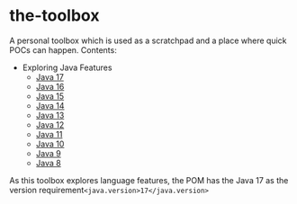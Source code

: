 # the-toolbox

A personal toolbox which is used as a scratchpad and a place where quick POCs can happen. Contents:

- Exploring Java Features
    - [Java 17](src/main/java/language/features/Explorer.java#L56)
    - [Java 16](src/main/java/language/features/Explorer.java#L57)
    - [Java 15](src/main/java/language/features/Explorer.java#L58)
    - [Java 14](src/main/java/language/features/Explorer.java#L59)
    - [Java 13](src/main/java/language/features/Explorer.java#L60)
    - [Java 12](src/main/java/language/features/Explorer.java#L61)
    - [Java 11](src/main/java/language/features/Explorer.java#L62)
    - [Java 10](src/main/java/language/features/Explorer.java#L63)
    - [Java 9](src/main/java/language/features/Explorer.java#L64)
    - [Java 8](src/main/java/language/features/Explorer.java#L65)

As this toolbox explores language features, the POM has the Java 17 as the version
requirement```<java.version>17</java.version>```